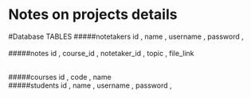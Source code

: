 Notes on projects details
=========

#Database TABLES 
#####notetakers
id , name , username , password ,  
<br>
#####notes
id , course_id , notetaker_id , topic , file_link

<br>
#####courses
id , code , name

<br>
#####students
id , name , username , password ,

<br>
